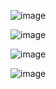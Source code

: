 ![image](https://user-images.githubusercontent.com/108928206/191014239-73d56e7e-1b5e-43b7-95ce-dffda48a0ee4.png)

![image](https://user-images.githubusercontent.com/108928206/191014201-69301d77-72d3-4ace-960c-88553f4a1a3c.png)

![image](https://user-images.githubusercontent.com/108928206/191014321-4d1f3601-691c-4669-81c6-fe479191ffd9.png)

![image](https://user-images.githubusercontent.com/108928206/191014265-05dbdfa7-f63d-46b2-a8ff-7bb7ce39ee6b.png)
